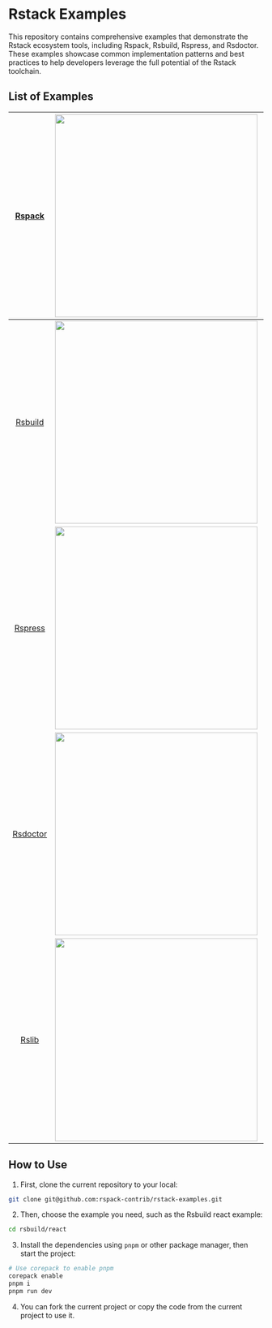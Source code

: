 # Rstack Examples

This repository contains comprehensive examples that demonstrate the Rstack ecosystem tools, including Rspack, Rsbuild, Rspress, and Rsdoctor. These examples showcase common implementation patterns and best practices to help developers leverage the full potential of the Rstack toolchain.

## List of Examples

|   [Rspack](https://github.com/web-infra-dev/rspack)   |  <a href="https://github.com/web-infra-dev/rspack" target="blank"><img src="https://assets.rspack.dev/rspack/rspack-banner.png" width="400" /></a>  |  [Examples](./rspack)   |  [Document](https://rspack.dev/)  |
| :---------------------------------------------------: | :-------------------------------------------------------------------------------------------------------------------------------------------------------------------------------------------: | :---------------------: | :-------------------------------: |
|  [Rsbuild](https://github.com/web-infra-dev/rsbuild)  | <a href="https://github.com/web-infra-dev/rsbuild" target="blank"><img src="https://assets.rspack.dev/rsbuild/rsbuild-banner.png" width="400" /></a>  |  [Examples](./rsbuild)  | [Document](https://rsbuild.dev/)  |
|  [Rspress](https://github.com/web-infra-dev/rspress)  | <a href="https://github.com/web-infra-dev/rspress" target="blank"><img src="https://assets.rspack.dev/rspress/rspress-banner.png" width="400" /></a>  | [Examples](./rspress/)  | [Document](https://rspress.dev/)  |
| [Rsdoctor](https://github.com/web-infra-dev/rsdoctor) | <a href="https://github.com/web-infra-dev/rsdoctor" target="blank"><img src="https://assets.rspack.dev/rsdoctor/rsdoctor-banner.png" width="400" /></a> | [Examples](./rsdoctor/) | [Document](https://rsdoctor.dev/) |
| [Rslib](https://github.com/web-infra-dev/rslib) | <a href="https://github.com/web-infra-dev/rslib" target="blank"><img src="https://assets.rspack.dev/rslib/rslib-banner.png" width="400" /></a> | [Examples](https://github.com/web-infra-dev/rslib/tree/main/examples) | [Document](https://lib.rsbuild.dev/) |

## How to Use

1. First, clone the current repository to your local:

```bash
git clone git@github.com:rspack-contrib/rstack-examples.git
```

2. Then, choose the example you need, such as the Rsbuild react example:

```bash
cd rsbuild/react
```

3. Install the dependencies using `pnpm` or other package manager, then start the project:

```bash
# Use corepack to enable pnpm
corepack enable
pnpm i
pnpm run dev
```

4. You can fork the current project or copy the code from the current project to use it.
